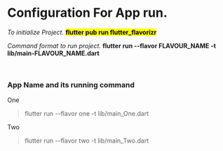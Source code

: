# Configuration For App run.

<i>To initialize Project. </i> <b> <mark>flutter pub run flutter_flavorizr</mark> </b>

<i>Command format to run project. </i> <b> flutter run --flavor FLAVOUR_NAME -t lib/main-FLAVOUR_NAME.dart </b>

<br>

### App Name and its running command

One
> flutter run --flavor one -t lib/main_One.dart

Two
> flutter run --flavor two -t lib/main_Two.dart
